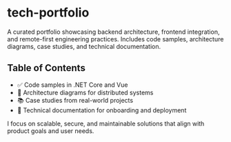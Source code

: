 # tech-portfolio

A curated portfolio showcasing backend architecture, frontend integration, and remote-first engineering practices. Includes code samples, architecture diagrams, case studies, and technical documentation.

## Table of Contents

- ✅ Code samples in .NET Core and Vue
- 🧠 Architecture diagrams for distributed systems
- 📚 Case studies from real-world projects
- 📖 Technical documentation for onboarding and deployment

I focus on scalable, secure, and maintainable solutions that align with product goals and user needs.



